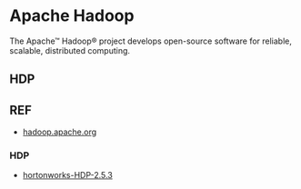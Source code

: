 # Apache Hadoop

The Apache™ Hadoop® project develops open-source software for reliable, scalable, distributed computing.

## HDP


## REF

- [hadoop.apache.org](http://hadoop.apache.org/)

### HDP

- [hortonworks-HDP-2.5.3](https://docs.hortonworks.com/HDPDocuments/HDP2/HDP-2.5.3/index.html)